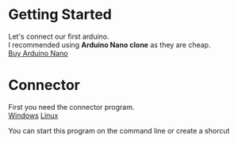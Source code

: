 # Getting Started

Let's connect our first arduino.     
I recommended using **Arduino Nano clone** as they are cheap.  
[Buy Arduino Nano](http://www.ebay.com/sch/i.html?_nkw=arduino+nano)

# Connector
First you need the connector program.    
[Windows](http://connector.madnerd.org)
[Linux](http://linux.connector.madnerd.org)

You can start this program on the command line or create a shorcut

